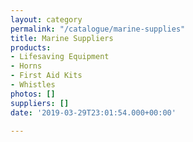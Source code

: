 ```yaml
---
layout: category
permalink: "/catalogue/marine-supplies"
title: Marine Suppliers
products:
- Lifesaving Equipment
- Horns
- First Aid Kits
- Whistles
photos: []
suppliers: []
date: '2019-03-29T23:01:54.000+00:00'

---
```

